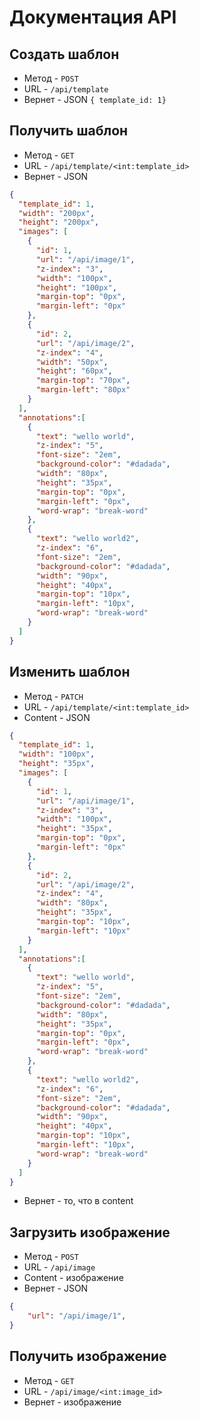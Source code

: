 # Документация API

## Создать шаблон

- Метод - `POST`
- URL - `/api/template`
- Вернет - JSON `{ template_id: 1}`

## Получить шаблон

- Метод - `GET`
- URL - `/api/template/<int:template_id>`
- Вернет - JSON 
```json
{ 
  "template_id": 1,
  "width": "200px",
  "height": "200px",
  "images": [
    {
      "id": 1,
      "url": "/api/image/1",
      "z-index": "3",
      "width": "100px",
      "height": "100px",
      "margin-top": "0px",
      "margin-left": "0px"
    },
    {
      "id": 2,
      "url": "/api/image/2",
      "z-index": "4",
      "width": "50px",
      "height": "60px",
      "margin-top": "70px",
      "margin-left": "80px"
    }
  ],  
  "annotations":[
    {
      "text": "wello world",
      "z-index": "5",
      "font-size": "2em",
      "background-color": "#dadada",
      "width": "80px",
      "height": "35px",
      "margin-top": "0px",
      "margin-left": "0px",
      "word-wrap": "break-word"
    },
    {
      "text": "wello world2",
      "z-index": "6",
      "font-size": "2em",
      "background-color": "#dadada",
      "width": "90px",
      "height": "40px",
      "margin-top": "10px",
      "margin-left": "10px",
      "word-wrap": "break-word"
    }
  ]
}
```

## Изменить шаблон

- Метод - `PATCH`
- URL - `/api/template/<int:template_id>`
- Content - JSON
```json
{ 
  "template_id": 1,
  "width": "100px",
  "height": "35px",
  "images": [
    {
      "id": 1,
      "url": "/api/image/1",
      "z-index": "3",
      "width": "100px",
      "height": "35px",
      "margin-top": "0px",
      "margin-left": "0px"
    },
    {
      "id": 2,
      "url": "/api/image/2",
      "z-index": "4",
      "width": "80px",
      "height": "35px",
      "margin-top": "10px",
      "margin-left": "10px"
    }
  ],  
  "annotations":[
    {
      "text": "wello world",
      "z-index": "5",
      "font-size": "2em",
      "background-color": "#dadada",
      "width": "80px",
      "height": "35px",
      "margin-top": "0px",
      "margin-left": "0px",
      "word-wrap": "break-word"
    },
    {
      "text": "wello world2",
      "z-index": "6",
      "font-size": "2em",
      "background-color": "#dadada",
      "width": "90px",
      "height": "40px",
      "margin-top": "10px",
      "margin-left": "10px",
      "word-wrap": "break-word"
    }
  ]
}
```
- Вернет - то, что в content

## Загрузить изображение

- Метод - `POST`
- URL - `/api/image`
- Content - изображение
- Вернет - JSON 
```json
{ 
    "url": "/api/image/1",
}
```

## Получить изображение

- Метод - `GET`
- URL - `/api/image/<int:image_id>`
- Вернет - изображение
